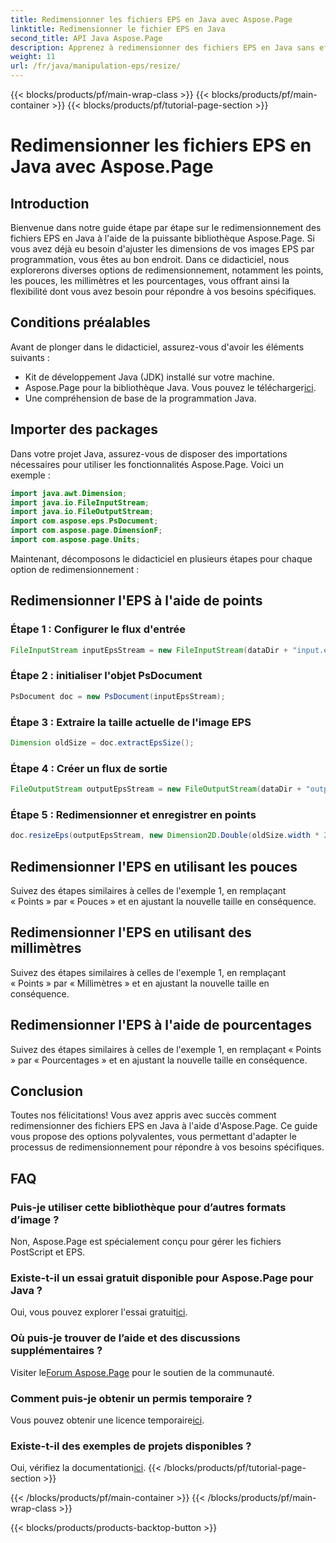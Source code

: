```yaml
---
title: Redimensionner les fichiers EPS en Java avec Aspose.Page
linktitle: Redimensionner le fichier EPS en Java
second_title: API Java Aspose.Page
description: Apprenez à redimensionner des fichiers EPS en Java sans effort avec Aspose.Page pour Java. Suivez notre guide complet pour des instructions étape par étape.
weight: 11
url: /fr/java/manipulation-eps/resize/
---
```


{{< blocks/products/pf/main-wrap-class >}}
{{< blocks/products/pf/main-container >}}
{{< blocks/products/pf/tutorial-page-section >}}

# Redimensionner les fichiers EPS en Java avec Aspose.Page

## Introduction
Bienvenue dans notre guide étape par étape sur le redimensionnement des fichiers EPS en Java à l'aide de la puissante bibliothèque Aspose.Page. Si vous avez déjà eu besoin d'ajuster les dimensions de vos images EPS par programmation, vous êtes au bon endroit. Dans ce didacticiel, nous explorerons diverses options de redimensionnement, notamment les points, les pouces, les millimètres et les pourcentages, vous offrant ainsi la flexibilité dont vous avez besoin pour répondre à vos besoins spécifiques.
## Conditions préalables
Avant de plonger dans le didacticiel, assurez-vous d'avoir les éléments suivants :
- Kit de développement Java (JDK) installé sur votre machine.
-  Aspose.Page pour la bibliothèque Java. Vous pouvez le télécharger[ici](https://releases.aspose.com/page/java/).
- Une compréhension de base de la programmation Java.
## Importer des packages
Dans votre projet Java, assurez-vous de disposer des importations nécessaires pour utiliser les fonctionnalités Aspose.Page. Voici un exemple :
```java
import java.awt.Dimension;
import java.io.FileInputStream;
import java.io.FileOutputStream;
import com.aspose.eps.PsDocument;
import com.aspose.page.DimensionF;
import com.aspose.page.Units;

```
Maintenant, décomposons le didacticiel en plusieurs étapes pour chaque option de redimensionnement :
## Redimensionner l'EPS à l'aide de points
### Étape 1 : Configurer le flux d'entrée
```java
FileInputStream inputEpsStream = new FileInputStream(dataDir + "input.eps");
```
### Étape 2 : initialiser l'objet PsDocument
```java
PsDocument doc = new PsDocument(inputEpsStream);
```
### Étape 3 : Extraire la taille actuelle de l'image EPS
```java
Dimension oldSize = doc.extractEpsSize();
```
### Étape 4 : Créer un flux de sortie
```java
FileOutputStream outputEpsStream = new FileOutputStream(dataDir + "output_resize_points.eps");
```
### Étape 5 : Redimensionner et enregistrer en points
```java
doc.resizeEps(outputEpsStream, new Dimension2D.Double(oldSize.width * 2, oldSize.height * 2), Units.Points);
```
## Redimensionner l'EPS en utilisant les pouces
Suivez des étapes similaires à celles de l'exemple 1, en remplaçant « Points » par « Pouces » et en ajustant la nouvelle taille en conséquence.
## Redimensionner l'EPS en utilisant des millimètres
Suivez des étapes similaires à celles de l'exemple 1, en remplaçant « Points » par « Millimètres » et en ajustant la nouvelle taille en conséquence.
## Redimensionner l'EPS à l'aide de pourcentages
Suivez des étapes similaires à celles de l'exemple 1, en remplaçant « Points » par « Pourcentages » et en ajustant la nouvelle taille en conséquence.
## Conclusion
Toutes nos félicitations! Vous avez appris avec succès comment redimensionner des fichiers EPS en Java à l'aide d'Aspose.Page. Ce guide vous propose des options polyvalentes, vous permettant d'adapter le processus de redimensionnement pour répondre à vos besoins spécifiques.

## FAQ
### Puis-je utiliser cette bibliothèque pour d’autres formats d’image ?
Non, Aspose.Page est spécialement conçu pour gérer les fichiers PostScript et EPS.
### Existe-t-il un essai gratuit disponible pour Aspose.Page pour Java ?
Oui, vous pouvez explorer l'essai gratuit[ici](https://releases.aspose.com/).
### Où puis-je trouver de l’aide et des discussions supplémentaires ?
 Visiter le[Forum Aspose.Page](https://forum.aspose.com/c/page/39) pour le soutien de la communauté.
### Comment puis-je obtenir un permis temporaire ?
 Vous pouvez obtenir une licence temporaire[ici](https://purchase.aspose.com/temporary-license/).
### Existe-t-il des exemples de projets disponibles ?
 Oui, vérifiez la documentation[ici](https://reference.aspose.com/page/java/).
{{< /blocks/products/pf/tutorial-page-section >}}

{{< /blocks/products/pf/main-container >}}
{{< /blocks/products/pf/main-wrap-class >}}

{{< blocks/products/products-backtop-button >}}
